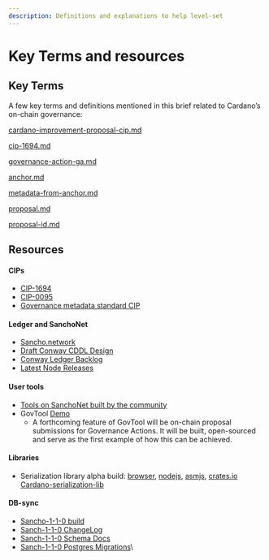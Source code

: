 ```yaml
---
description: Definitions and explanations to help level-set
---
```


# Key Terms and resources

## Key Terms

A few key terms and definitions mentioned in this brief related to Cardano’s on-chain governance:

[cardano-improvement-proposal-cip.md](../../../2025-apply-for-tender/key-terms/cardano-improvement-proposal-cip.md "mention")

[cip-1694.md](../../../2025-apply-for-tender/key-terms/cip-1694.md "mention")

[governance-action-ga.md](../../../2025-apply-for-tender/key-terms/governance-action-ga.md "mention")

[anchor.md](../../../2025-apply-for-tender/key-terms/anchor.md "mention")

[metadata-from-anchor.md](../../../2025-apply-for-tender/key-terms/metadata-from-anchor.md "mention")

[proposal.md](../../../2025-apply-for-tender/key-terms/proposal.md "mention")

[proposal-id.md](../../../2025-apply-for-tender/key-terms/proposal-id.md "mention")

## Resources

#### CIPs

* [CIP-1694](https://github.com/cardano-foundation/CIPs/pull/380)
* [CIP-0095](https://github.com/cardano-foundation/CIPs/blob/master/CIP-0095/README.md)
* [Governance metadata standard CIP](https://gist.github.com/Quantumplation/56ef2ffccb05f5d2974fd17240dc406c?permalink_comment_id=4555999)

#### Ledger and SanchoNet

* [Sancho.network](http://sancho.network)
* [Draft Conway CDDL Design](https://github.com/input-output-hk/cardano-ledger/blob/master/eras/conway/test-suite/cddl-files/conway.cddl)
* [Conway Ledger Backlog](https://github.com/input-output-hk/cardano-ledger/issues?q=is%3Aissue+is%3Aopen+label%3Aconway)
* [Latest Node Releases](https://github.com/input-output-hk/cardano-node/releases)

#### User tools

* [Tools on SanchoNet built by the community](https://sancho.network/community/tools)
* GovTool [Demo](https://www.loom.com/share/36f328c87ea147c18221d90b2019ad97?sid=b308d27f-c94f-4377-9f4b-54e47494f70f)
  * A forthcoming feature of GovTool will be on-chain proposal submissions for Governance Actions. It will be built, open-sourced and serve as the first example of how this can be achieved.

#### Libraries

* Serialization library alpha build: [browser](https://www.npmjs.com/package/@emurgo/cardano-serialization-lib-browser/v/12.0.0-alpha.6), [nodejs](https://www.npmjs.com/package/@emurgo/cardano-serialization-lib-nodejs/v/12.0.0-alpha.6), [asmjs](https://www.npmjs.com/package/@emurgo/cardano-serialization-lib-asmjs/v/12.0.0-alpha.6), [crates.io Cardano-serialization-lib](https://crates.io/crates/cardano-serialization-lib/12.0.0-alpha.6)

#### DB-sync

* [Sancho-1-1-0 build](https://github.com/input-output-hk/cardano-db-sync/releases/tag/sancho-1-1-0)
* [Sanch-1-1-0 ChangeLog](https://github.com/input-output-hk/cardano-db-sync/blob/sancho-1-1-0/cardano-db-sync/CHANGELOG.md#13200)
* [Sanch-1-1-0 Schema Docs](https://github.com/input-output-hk/cardano-db-sync/blob/sancho-1-1-0/doc/schema.md)
* [Sanch-1-1-0 Postgres Migrations](https://github.com/input-output-hk/cardano-db-sync/tree/sancho-1-1-0/schema)\
